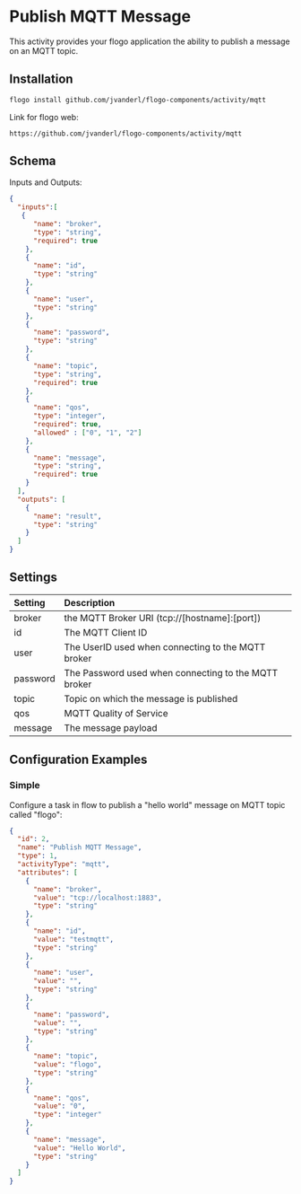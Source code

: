 # Publish MQTT Message
This activity provides your flogo application the ability to publish a message on an MQTT topic.


## Installation

```bash
flogo install github.com/jvanderl/flogo-components/activity/mqtt
```
Link for flogo web:
```
https://github.com/jvanderl/flogo-components/activity/mqtt
```

## Schema
Inputs and Outputs:

```json
{
  "inputs":[
   {
      "name": "broker",
      "type": "string",
      "required": true
    },
    {
      "name": "id",
      "type": "string"
    },
    {
      "name": "user",
      "type": "string"
    },
    {
      "name": "password",
      "type": "string"
    },
    {
      "name": "topic",
      "type": "string",
      "required": true
    },
    {
      "name": "qos",
      "type": "integer",
      "required": true,
      "allowed" : ["0", "1", "2"]
    },
    {
      "name": "message",
      "type": "string",
      "required": true
    }
  ],
  "outputs": [
    {
      "name": "result",
      "type": "string"
    }
  ]
}
```
## Settings
| Setting   | Description    |
|:----------|:---------------|
| broker    | the MQTT Broker URI (tcp://[hostname]:[port])|
| id        | The MQTT Client ID |         
| user      | The UserID used when connecting to the MQTT broker |
| password  | The Password used when connecting to the MQTT broker |
| topic     | Topic on which the message is published |
| qos       | MQTT Quality of Service |
| message   | The message payload |


## Configuration Examples
### Simple
Configure a task in flow to publish a "hello world" message on MQTT topic called "flogo":

```json
{
  "id": 2,
  "name": "Publish MQTT Message",
  "type": 1,
  "activityType": "mqtt",
  "attributes": [
    {
      "name": "broker",
      "value": "tcp://localhost:1883",
      "type": "string"
    },
    {
      "name": "id",
      "value": "testmqtt",
      "type": "string"
    },
    {
      "name": "user",
      "value": "",
      "type": "string"
    },
    {
      "name": "password",
      "value": "",
      "type": "string"
    },
    {
      "name": "topic",
      "value": "flogo",
      "type": "string"
    },
    {
      "name": "qos",
      "value": "0",
      "type": "integer"
    },
    {
      "name": "message",
      "value": "Hello World",
      "type": "string"
    }
  ]
}
```
